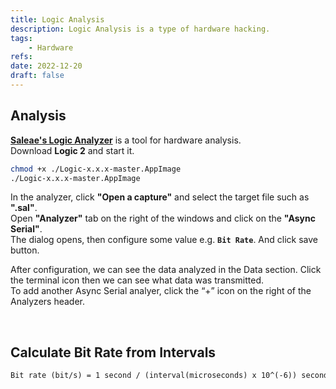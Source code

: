```yaml
---
title: Logic Analysis
description: Logic Analysis is a type of hardware hacking.
tags:
    - Hardware
refs:
date: 2022-12-20
draft: false
---
```


## Analysis

**[Saleae's Logic Analyzer](https://www.saleae.com/)** is a tool for hardware analysis.  
Download **Logic 2** and start it.

```sh
chmod +x ./Logic-x.x.x-master.AppImage
./Logic-x.x.x-master.AppImage
```

In the analyzer, click **"Open a capture"** and select the target file such as **".sal"**.  
Open **"Analyzer"** tab on the right of the windows and click on the **"Async Serial"**.  
The dialog opens, then configure some value e.g. **`Bit Rate`**. And click save button.

After configuration, we can see the data analyzed in the Data section. Click the terminal icon then we can see what data was transmitted.  
To add another Async Serial analyer, click the “+” icon on the right of the Analyzers header.

<br />

## Calculate Bit Rate from Intervals

```txt
Bit rate (bit/s) = 1 second / (interval(microseconds) x 10^(-6)) seconds
```